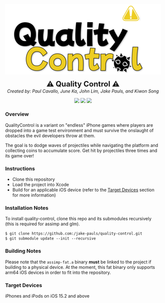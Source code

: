 <p align="center">  
    <img src="./quality-control/res/images/Title.png" alt="QualityControl" />
</p>
<p align="center">
    <font size="5"><strong>⚠️  Quality Control  ⚠️</strong></font><br />
    <em>Created by: Paul Cavallo, June Ka, John Lim, Jake Pauls, and Kiwon Song</em>
</p>
<p align="center">
    <img src="https://img.shields.io/badge/Made%20with-OpenGL-yellow" />
    <img src="https://img.shields.io/badge/platform-ios-yellow" />
    <img src="https://img.shields.io/badge/-v15.2%2B-yellow" />
</p>

### Overview
QualityControl is a variant on "endless" iPhone games where players are dropped into a game test environment and must survive the onslaught of obstacles the evil developers throw at them. 

The goal is to dodge waves of projectiles while navigating the platform and collecting coins to accumulate score. Get hit by projectiles three times and its game over! 

### Instructions

- Clone this repository
- Load the project into Xcode
- Build for an applicable iOS device (refer to the [Target Devices](#target-devices) section for more information)

### Installation Notes
To install quality-control, clone this repo and its submodules recursively (this is required for assimp and glm).

```
$ git clone https://github.com:/jake-pauls/quality-control.git
$ git submodule update --init --recursive
```

### Building Notes
Please note that the `assimp-fat.a` binary **must** be linked to the project if building to a physical device. At the moment, this fat binary only supports arm64 iOS devices in order to fit into the repository.

### Target Devices
iPhones and iPods on iOS 15.2 and above

